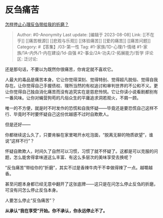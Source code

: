# 反刍痛苦
[怎样停止心理反刍带给我的折磨？](https://www.zhihu.com/question/304564566/answer/2041446980)

> Author: #0-Anonymity
> Last update: [编辑于 2023-08-08]
> Link: [[不在乎]] [[痛苦根源]] [[悲观与乐观]] [[体验痛苦]] [[爱的痛苦]] [[痛苦问题]]
> Category: #【答集】/03-第一性
> Tag: #1-家族/1D-心理/1-情绪 #1-家族/1A-内外/1-内在建设/1d-自强 #2-事业/2A-功夫/2-拓展能力/哲学
> 评论区:
> 泛讨论:

还是那句话，不要以为既然你很痛苦，你肯定就不喜欢它。

人最大的毒品是痛苦本身。它让你觉得深刻、觉得特别、觉得超凡脱俗、觉得自我存在。让你觉得自己手握债权、理所当然的有权追讨和审判世界的不公和不义。更让你觉得自己独自消化痛苦而没有追究实在是慈悲怜悯。它让你读小说看剧都别有一番风味。让你对蝇营狗苟的凡俗众生的平庸追求洞若观火，不屑一顾。

唯一的不方便，就是时不时发作的恐慌和自我怀疑——毕竟还是要恐慌自己这样不行、毕竟时不时要怀疑自己这份优越感不过时自欺欺人。

但是还好——

你都继续这么久了，只要肯躲在家里喝开水吃泡面，“脱离无聊的物质欲望”，谁说“这样不行”？

怀疑自欺欺人，时间久了自然可以习惯，习惯了就不怀疑了。这都是可以克服的问题，怎么能舍得拿味道这么丰富、有这么多层次的美味享受去换呢？

“反刍痛苦”带给你的“折磨”，其实不过是香辣牛肉干不幸做得辣了一点。越嚼越香。

甚至问题本身都已经无意中翻开了这张底牌——这只是在问怎么停止反刍的折磨，可没有问怎么停止反刍本身。

人要怎么停止“反刍痛苦”？

**从承认“我在享受”开始。你不承认，你永远停止不了。**
